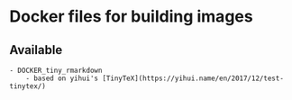 # Docker files for building images

## Available
    - DOCKER_tiny_rmarkdown
        - based on yihui's [TinyTeX](https://yihui.name/en/2017/12/test-tinytex/)
